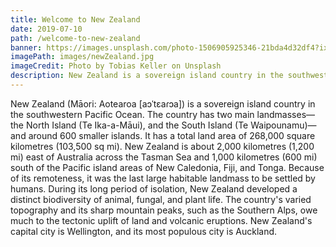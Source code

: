 ```yaml
---
title: Welcome to New Zealand
date: 2019-07-10
path: /welcome-to-new-zealand
banner: https://images.unsplash.com/photo-1506905925346-21bda4d32df4?ixlib=rb-1.2.1&ixid=eyJhcHBfaWQiOjEyMDd9&auto=format&fit=crop&w=1350&q=80
imagePath: images/newZealand.jpg
imageCredit: Photo by Tobias Keller on Unsplash
description: New Zealand is a sovereign island country in the southwestern Pacific Ocean. The country has two main landmasses—the North Island (Te Ika-a-Māui), and the South Island and around 600 smaller islands.
---
```


<p class='text-brand-secondary'>New Zealand (Māori: Aotearoa [aɔˈtɛaɾɔa]) is a sovereign island country in the southwestern Pacific Ocean. The country has two main landmasses—the North Island (Te Ika-a-Māui), and the South Island (Te Waipounamu)—and around 600 smaller islands. It has a total land area of 268,000 square kilometres (103,500 sq mi). New Zealand is about 2,000 kilometres (1,200 mi) east of Australia across the Tasman Sea and 1,000 kilometres (600 mi) south of the Pacific island areas of New Caledonia, Fiji, and Tonga. Because of its remoteness, it was the last large habitable landmass to be settled by humans. During its long period of isolation, New Zealand developed a distinct biodiversity of animal, fungal, and plant life. The country's varied topography and its sharp mountain peaks, such as the Southern Alps, owe much to the tectonic uplift of land and volcanic eruptions. New Zealand's capital city is Wellington, and its most populous city is Auckland.</p>

